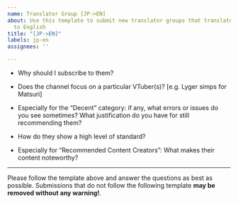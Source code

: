 ```yaml
---
name: Translator Group [JP->EN]
about: Use this template to submit new translator groups that translate from Japanese
  to English
title: "[JP->EN]"
labels: jp-en
assignees: ''

---
```


- Why should I subscribe to them?

- Does the channel focus on a particular VTuber(s)? [e.g. Lyger simps for Matsuri]

- Especially for the “Decent” category: if any, what errors or issues do you see sometimes? What justification do you have for still recommending them?

- How do they show a high level of standard?

- Especially for “Recommended Content Creators”: What makes their content noteworthy?

----
Please follow the template above and answer the questions as best as possible. Submissions that do not follow the following template **may be removed without any warning!**.
